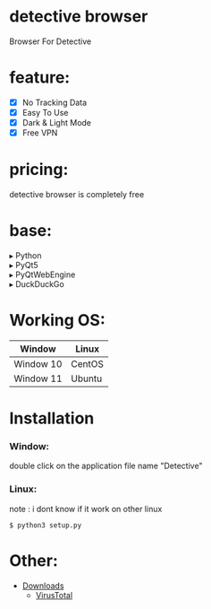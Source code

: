 # detective browser

Browser For Detective

# feature:
- [x] No Tracking Data
- [x] Easy To Use
- [x] Dark & Light Mode
- [x] Free VPN
# pricing:
detective browser is completely free
# base:
▸ Python<br />
▸ PyQt5<br />
▸ PyQtWebEngine<br />
▸ DuckDuckGo<br />

# Working OS:
Window        | Linux
------------- | -------------
Window 10     | CentOS
Window 11     | Ubuntu

# Installation
### Window:
double click on the application file name "Detective"
### Linux:
note : i dont know if it work on other linux
```terminal
$ python3 setup.py
```
# Other:
* [Downloads](https://github.com/K3yL0ck/detective-browser/releases)
  * [VirusTotal](https://www.virustotal.com/gui/file/4c8a1a81def38e1cf63c9d6fdefbd0db1f8658cf9a9e717f6ee74709b7918281?nocache=1)
